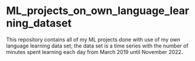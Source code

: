 # ML_projects_on_own_language_learning_dataset
This repository contains all of my ML projects done with use of my own language learning data set; the data set is a time series with the number of minutes spent learning  each day from March 2019 until November 2022.
